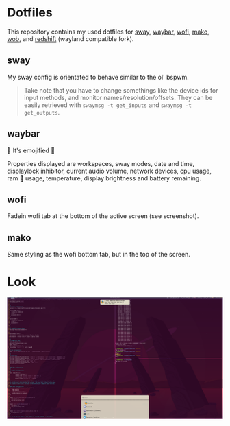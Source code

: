 # Dotfiles

This repository contains my used dotfiles for [sway](https://swaywm.org/), [waybar](https://github.com/Alexays/Waybar),
[wofi](https://hg.sr.ht/~scoopta/wofi), [mako](https://github.com/emersion/mako), [wob](https://github.com/francma/wob), and
[redshift](https://github.com/minus7/redshift/tree/wayland) (wayland compatible fork).

## sway

My sway config is orientated to behave similar to the ol' bspwm.

> Take note that you have to change somethings like the device ids for input methods, and monitor names/resolution/offsets.
> They can be easily retrieved with `swaymsg -t get_inputs` and `swaymsg -t get_outputs`.

## waybar

🥳 It's emojified 🚀

Properties displayed are workspaces, sway modes, date and time, displaylock inhibitor, current audio volume, network devices, cpu usage, ram 🐏 usage,
temperature, display brightness and battery remaining.

## wofi

Fadein wofi tab at the bottom of the active screen (see screenshot).

## mako

Same styling as the wofi bottom tab, but in the top of the screen.

# Look
![](look.png)
